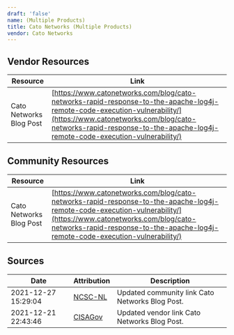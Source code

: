 ```yaml
---
draft: 'false'
name: (Multiple Products)
title: Cato Networks (Multiple Products)
vendor: Cato Networks
---
```


## Vendor Resources
| Resource | Link |
| --- | --- |
| Cato Networks Blog Post | [https://www.catonetworks.com/blog/cato-networks-rapid-response-to-the-apache-log4j-remote-code-execution-vulnerability/](https://www.catonetworks.com/blog/cato-networks-rapid-response-to-the-apache-log4j-remote-code-execution-vulnerability/) |

## Community Resources
| Resource | Link |
| --- | --- |
| Cato Networks Blog Post | [https://www.catonetworks.com/blog/cato-networks-rapid-response-to-the-apache-log4j-remote-code-execution-vulnerability/](https://www.catonetworks.com/blog/cato-networks-rapid-response-to-the-apache-log4j-remote-code-execution-vulnerability/) |


## Sources
| Date | Attribution | Description |
| --- | --- | --- |
| 2021-12-27 15:29:04 | [NCSC-NL](https://github.com/NCSC-NL/log4shell/blob/main/software/README.md) | Updated community link Cato Networks Blog Post.  |
| 2021-12-21 22:43:46 | [CISAGov](https://raw.githubusercontent.com/cisagov/log4j-affected-db/develop/README.md) | Updated vendor link Cato Networks Blog Post.  |
